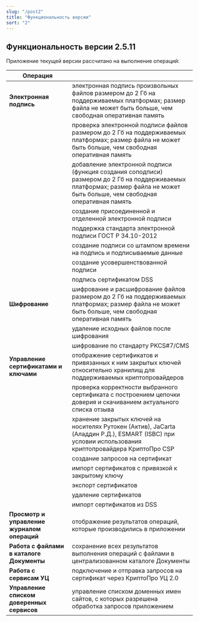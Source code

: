 ```yaml
---
slug: "/post2"
title: "Функциональность версии"
sort: "2"
---
```


## Функциональность версии 2.5.11

Приложение  текущей версии рассчитано на выполнение операций:

| Операция |  |
|---|---|
| **Электронная подпись**  | электронная подпись произвольных файлов размером до 2 Гб на поддерживаемых платформах; размер файла не может быть больше, чем свободная оперативная память  |
|   |проверка электронной подписи файлов размером до 2 Гб на поддерживаемых платформах; размер файла не может быть больше, чем свободная оперативная память   |
| |добавление электронной подписи (функция создания соподписи) размером до 2 Гб на поддерживаемых платформах; размер файла не может быть больше, чем свободная оперативная память|
|  | создание присоединенной и отделенной электронной подписи|
| | поддержка стандарта электронной подписи ГОСТ Р 34.10-2012|
| | создание подписи со штампом времени на подпись и подписываемые данные|
| | создание усовершенствованной подписи|
| | подпись сертификатом DSS|
| **Шифрование** | шифрование и расшифрование файлов размером до 2 Гб на поддерживаемых платформах; размер файла не может быть больше, чем свободная оперативная память|
| | удаление исходных файлов после шифрования|
| | шифрование по стандарту PKCS#7/CMS|
| **Управление сертификатами и ключами** | отображение сертификатов и привязанных к ним закрытых ключей относительно хранилищ для поддерживаемых криптопровайдеров |
| | проверка корректности выбранного сертификата с построением цепочки доверия и скачиванием актуального списка отзыва |
| | хранение закрытых ключей на носителях Рутокен (Актив), JaCarta (Аладдин Р.Д.), ESMART (ISBC) при условии использования криптопровайдера КриптоПро CSP|
| | создание запросов на сертификат|
| | импорт сертификатов с привязкой к закрытому ключу|
| |	экспорт сертификатов|
| |	удаление сертификатов|
| | импорт сертификатов из DSS|
| **Просмотр и управление журналом операций** | отображение результатов операций, которые производились в приложении|
| **Работа с  файлами в каталоге Документы** |	сохранение всех результатов выполнения операций с файлами в централизованном каталоге Документы |
| **Работа с сервисам УЦ** | подключение и отправка запросов на сертификат через КриптоПро УЦ 2.0 |
| **Управление списком доверенных сервисов** |	управление списком доменных имен сайтов, с которых разрешена обработка запросов приложением |
 
